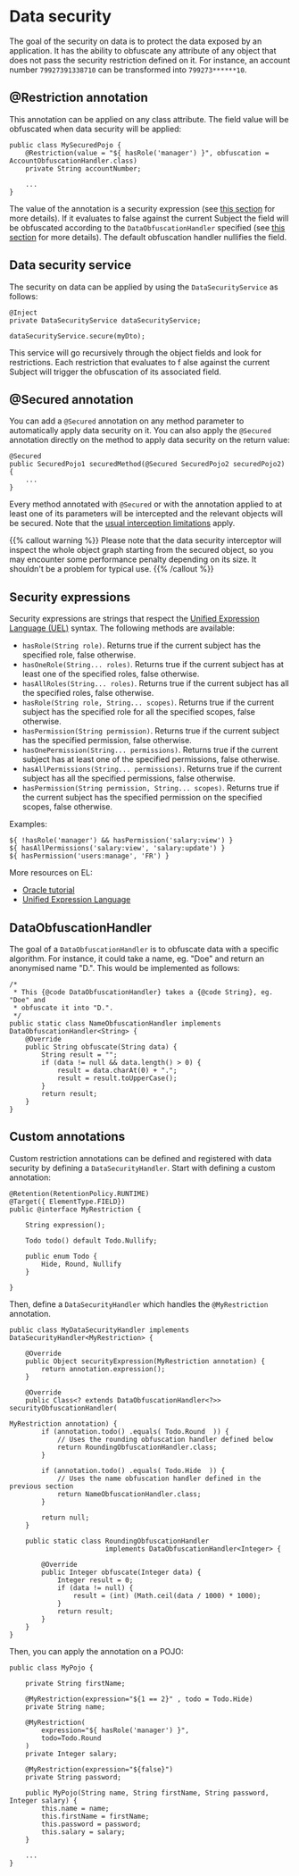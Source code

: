 # Data security

The goal of the security on data is to protect the data exposed by an application. It has the ability to obfuscate any 
attribute of any object that does not pass the security restriction defined on it. For instance, an account number 
`79927391338710` can be transformed into `799273******10`.

## @Restriction annotation

This annotation can be applied on any class attribute. The field value will be obfuscated when data security will be applied:

    public class MySecuredPojo {
        @Restriction(value = "${ hasRole('manager') }", obfuscation = AccountObfuscationHandler.class)
        private String accountNumber;
        
        ...
    }

The value of the annotation is a security expression (see [this section](#security-expressions) for more details). If it 
evaluates to false against the current Subject the field will be obfuscated according to the `DataObfuscationHandler` 
specified (see [this section](#dataobfuscationhandler) for more details). The default obfuscation handler nullifies the 
field.

## Data security service

The security on data can be applied by using the `DataSecurityService` as follows:

    @Inject
    private DataSecurityService dataSecurityService;

    dataSecurityService.secure(myDto);

This service will go recursively through the object fields and look for restrictions. Each restriction that evaluates to f
alse against the current Subject will trigger the obfuscation of its associated field.

## @Secured annotation

You can add a `@Secured` annotation on any method parameter to automatically apply data security on it. You can also 
apply the `@Secured` annotation directly on the method to apply data security on the return value:

    @Secured
    public SecuredPojo1 securedMethod(@Secured SecuredPojo2 securedPojo2) {
        ...
    }

Every method annotated with `@Secured` or with the annotation applied to at least one of its parameters will be intercepted 
and the relevant objects will be secured. Note that the 
[usual interception limitations](/docs/seed/concepts/dependency-injection/#method-interception) apply.

{{% callout warning %}}
Please note that the data security interceptor will inspect the whole object graph starting from the secured object, so 
you may encounter some performance penalty depending on its size. It shouldn't be a problem for typical use.
{{% /callout %}}

## Security expressions

Security expressions are strings that respect the [Unified Expression Language (UEL)](https://uel.java.net/) syntax. The 
following methods are available:

* `hasRole(String role)`. Returns true if the current subject has the specified role, false otherwise.
* `hasOneRole(String... roles)`. Returns true if the current subject has at least one of the specified roles, false otherwise.
* `hasAllRoles(String... roles)`. Returns true if the current subject has all the specified roles, false otherwise.
* `hasRole(String role, String... scopes)`. Returns true if the current subject has the specified role for all the specified scopes, false otherwise.
* `hasPermission(String permission)`. Returns true if the current subject has the specified permission, false otherwise.
* `hasOnePermission(String... permissions)`. Returns true if the current subject has at least one of the specified permissions, false otherwise.
* `hasAllPermissions(String... permissions)`. Returns true if the current subject has all the specified permissions, false otherwise.
* `hasPermission(String permission, String... scopes)`. Returns true if the current subject has the specified permission on the specified scopes, false otherwise.

Examples:

```plain
${ !hasRole('manager') && hasPermission('salary:view') }
${ hasAllPermissions('salary:view', 'salary:update') }
${ hasPermission('users:manage', 'FR') }
```

More resources on EL:

* [Oracle tutorial](http://docs.oracle.com/javaee/6/tutorial/doc/gjddd.html)
* [Unified Expression Language](https://uel.java.net/)

## DataObfuscationHandler

The goal of a `DataObfuscationHandler` is to obfuscate data with a specific algorithm.
For instance, it could take a name, eg. "Doe" and return an anonymised name "D.". This would be implemented as follows:

    /*
     * This {@code DataObfuscationHandler} takes a {@code String}, eg. "Doe" and
     * obfuscate it into "D.".
     */
    public static class NameObfuscationHandler implements DataObfuscationHandler<String> {
		@Override
		public String obfuscate(String data) {
			String result = "";
			if (data != null && data.length() > 0) {
				result = data.charAt(0) + ".";
                result = result.toUpperCase();
			}
			return result;
		}
	}

## Custom annotations

Custom restriction annotations can be defined and registered with data security by defining a `DataSecurityHandler`. Start 
with defining a custom annotation:
    
    @Retention(RetentionPolicy.RUNTIME)
    @Target({ ElementType.FIELD})
    public @interface MyRestriction {
    	
    	String expression();
    	
    	Todo todo() default Todo.Nullify;
    
    	public enum Todo {
    		Hide, Round, Nullify
    	}
    	
    }

Then, define a `DataSecurityHandler` which handles the `@MyRestriction` annotation.

    public class MyDataSecurityHandler implements DataSecurityHandler<MyRestriction> {
    
    	@Override
    	public Object securityExpression(MyRestriction annotation) {
    		return annotation.expression();
    	}
    
    	@Override
    	public Class<? extends DataObfuscationHandler<?>> securityObfuscationHandler(
    																MyRestriction annotation) {    
    		if (annotation.todo() .equals( Todo.Round  )) {
    			// Uses the rounding obfuscation handler defined below
    			return RoundingObfuscationHandler.class;
    		}
    		
    		if (annotation.todo() .equals( Todo.Hide  )) {
    			// Uses the name obfuscation handler defined in the previous section
    			return NameObfuscationHandler.class;
    		}
    		
    		return null;
    	}
    	
    	public static class RoundingObfuscationHandler 
    						implements DataObfuscationHandler<Integer> {
    
    		@Override
    		public Integer obfuscate(Integer data) {
                Integer result = 0;
    			if (data != null) {
                	result = (int) (Math.ceil(data / 1000) * 1000);
                }
    			return result;
    		}    		
    	}
    }

Then, you can apply the annotation on a POJO:
    
    public class MyPojo {    	
    
    	private String firstName;
    	
    	@MyRestriction(expression="${1 == 2}" , todo = Todo.Hide)
    	private String name;
    	
    	@MyRestriction(
    		expression="${ hasRole('manager') }", 
    		todo=Todo.Round
    	)
    	private Integer salary;
    
    	@MyRestriction(expression="${false}")
    	private String password;
    
    	public MyPojo(String name, String firstName, String password, Integer salary) {
    		this.name = name;
    		this.firstName = firstName;
    		this.password = password;
    		this.salary = salary;
    	}
    	
        ...    	
    }
